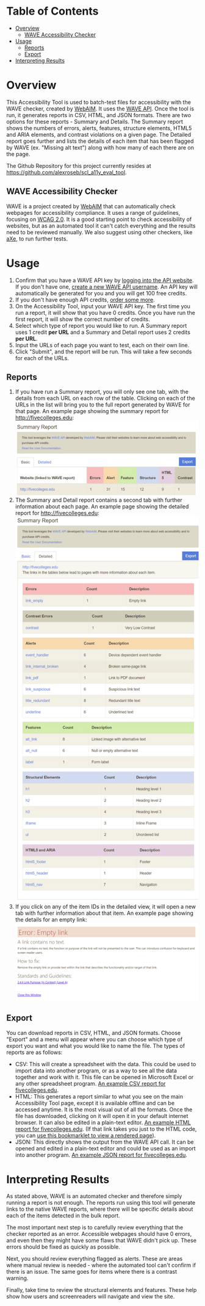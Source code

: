 # Table of Contents

* [Overview](#overview)
	* [WAVE Accessibility Checker](#wave-accessibility-checker)
* [Usage](#usage)
	* [Reports](#reports)
	* [Export](#export)
* [Interpreting Results](#interpreting-results)


# Overview
This Accessibility Tool is used to batch-test files for accessibility with the WAVE checker, created by [WebAIM](http://webaim.org). It uses the [WAVE API](https://wave.webaim.org/api/). Once the tool is run, it generates reports in CSV, HTML, and JSON formats. There are two options for these reports - Summary and Details. The Summary report shows the numbers of errors, alerts, features, structure elements, HTML5 and ARIA elements, and contrast violations on a given page. The Detailed report goes further and lists the details of each item that has been flagged by WAVE (ex. "Missing alt text") along with how many of each there are on the page.

The Github Repository for this project currently resides at https://github.com/alexroseb/scl_a11y_eval_tool.

## WAVE Accessibility Checker

WAVE is a project created by [WebAIM](http://webaim.org) that can automatically check webpages for accessibility compliance. It uses a range of guidelines, focusing on [WCAG 2.0](https://www.w3.org/WAI/WCAG20/quickref/). It is a good starting point to check accessibility of websites, but as an automated tool it can't catch everything and the results need to be reviewed manually. We also suggest using other checkers, like [aXe](https://www.deque.com/axe/), to run further tests.

# Usage

1. Confirm that you have a WAVE API key by [logging into the API website](https://wave.webaim.org/api/login). If you don't have one, [create a new WAVE API username](https://wave.webaim.org/api/register). An API key will automatically be generated for you and you will get 100 free credits.
2. If you don't have enough API credits, [order some more](https://wave.webaim.org/api/order).
3. On the Accessibility Tool, input your WAVE API key. The first time you run a report, it will show that you have 0 credits. Once you have run the first report, it will show the correct number of credits.
4. Select which type of report you would like to run. A Summary report uses 1 credit **per URL** and a Summary and Detail report uses 2 credits **per URL**.
5. Input the URLs of each page you want to test, each on their own line.
6. Click "Submit", and the report will be run. This will take a few seconds for each of the URLs.

## Reports
1. If you have run a Summary report, you will only see one tab, with the details from each URL on each row of the table. Clicking on each of the URLs in the list will bring you to the full report generated by WAVE for that page. An example page showing the summary report for http://fivecolleges.edu: ![](examples/FiveCollegesExampleSummary.png)
2. The Summary and Detail report contains a second tab with further information about each page. An example page showing the detailed report for http://fivecolleges.edu: ![](examples/FiveCollegesExampleDetailed.png)
3. If you click on any of the item IDs in the detailed view, it will open a new tab with further information about that item. An example page showing the details for an empty link: ![](examples/DetailsExample.png)

## Export
You can download reports in CSV, HTML, and JSON formats. Choose "Export" and a menu will appear where you can choose which type of export you want and what you would like to name the file. The types of reports are as follows:

* CSV: This will create a spreadsheet with the data. This could be used to import data into another program, or as a way to see all the data together and work with it. This file can be opened in Microsoft Excel or any other spreadsheet program. [An example CSV report for fivecolleges.edu](examples/FiveCollegesExample.csv).
* HTML: This generates a report similar to what you see on the main Accessibility Tool page, except it is available offline and can be accessed anytime. It is the most visual out of all the formats. Once the file has downloaded, clicking on it will open it in your default internet browser. It can also be edited in a plain-text editor. [An example HTML report for fivecolleges.edu](examples/FiveCollegesExample.html). (If that link takes you just to the HTML code, you can [use this bookmarklet to view a rendered page](http://htmlpreview.github.io/)).
* JSON: This directly shows the output from the WAVE API call. It can be opened and edited in a plain-text editor and could be used as an import into another program. [An example JSON report for fivecolleges.edu](examples/FiveCollegesExample.json).

# Interpreting Results

As stated above, WAVE is an automated checker and therefore simply running a report is not enough. The reports run using this tool will generate links to the native WAVE reports, where there will be specific details about each of the items detected in the bulk report. 

The most important next step is to carefully review everything that the checker reported as an error. Accessible webpages should have 0 errors, and even then they might have some flaws that WAVE didn't pick up. These errors should be fixed as quickly as possible.

Next, you should review everything flagged as alerts. These are areas where manual review is needed - where the automated tool can't confirm if there is an issue. The same goes for items where there is a contrast warning.

Finally, take time to review the structural elements and features. These help show how users and screenreaders will navigate and view the site.
